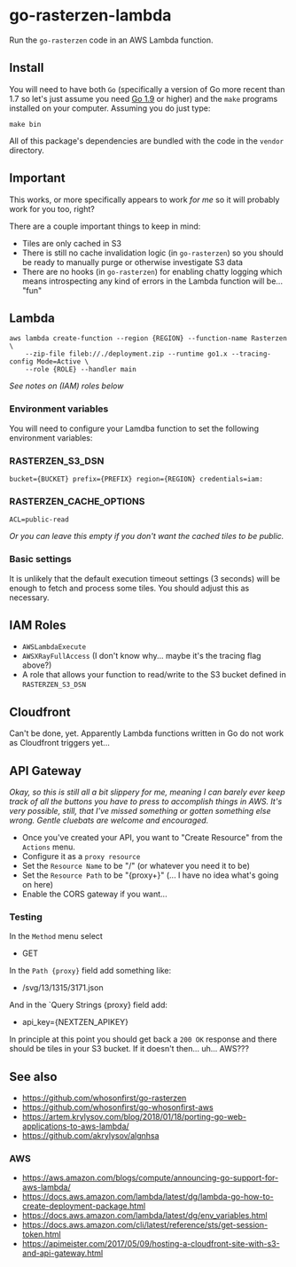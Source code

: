 # go-rasterzen-lambda

Run the `go-rasterzen` code in an AWS Lambda function.

## Install

You will need to have both `Go` (specifically a version of Go more recent than 1.7 so let's just assume you need [Go 1.9](https://golang.org/dl/) or higher) and the `make` programs installed on your computer. Assuming you do just type:

```
make bin
```

All of this package's dependencies are bundled with the code in the `vendor` directory.

## Important

This works, or more specifically appears to work _for me_ so it will probably
work for you too, right? 

There are a couple important things to keep in mind:

* Tiles are only cached in S3
* There is still no cache invalidation logic (in `go-rasterzen`) so you should
  be ready to manually purge or otherwise investigate S3 data 
* There are no hooks (in `go-rasterzen`) for enabling chatty logging which means
  introspecting any kind of errors in the Lambda function will be... "fun"

## Lambda

```
aws lambda create-function --region {REGION} --function-name Rasterzen \
    --zip-file fileb://./deployment.zip --runtime go1.x --tracing-config Mode=Active \
    --role {ROLE} --handler main
```

_See notes on (IAM) roles below_

### Environment variables

You will need to configure your Lamdba function to set the following  environment variables:

### RASTERZEN_S3_DSN

```
bucket={BUCKET} prefix={PREFIX} region={REGION} credentials=iam:
```

### RASTERZEN_CACHE_OPTIONS

```
ACL=public-read
```

_Or you can leave this empty if you don't want the cached tiles to be public._

### Basic settings

It is unlikely that the default execution timeout settings (3 seconds) will be
enough to fetch and process some tiles. You should adjust this as necessary.

## IAM Roles

* `AWSLambdaExecute`
* `AWSXRayFullAccess` (I don't know why... maybe it's the tracing flag above?)
* A role that allows your function to read/write to the S3 bucket defined in `RASTERZEN_S3_DSN`

## Cloudfront

Can't be done, yet. Apparently Lambda functions written in Go do not work as Cloudfront triggers yet...

## API Gateway

_Okay, so this is still all a bit slippery for me, meaning I can barely ever
keep track of all the buttons you have to press to accomplish things in
AWS. It's very possible, still, that I've missed something or gotten something
else wrong. Gentle cluebats are welcome and encouraged._

* Once you've created your API, you want to "Create Resource" from the `Actions` menu.
* Configure it as a `proxy resource`
* Set the `Resource Name` to be "/" (or whatever you need it to be)
* Set the `Resource Path` to be "{proxy+}" (... I have no idea what's going on here)
* Enable the CORS gateway if you want...

### Testing

In the `Method` menu select 

* GET

In the `Path {proxy}` field add something like:

* /svg/13/1315/3171.json

And in the `Query Strings {proxy} field add:

* api_key={NEXTZEN_APIKEY}

In principle at this point you should get back a `200 OK` response and there should be tiles in your S3 bucket. If it doesn't then... uh... AWS???

## See also

* https://github.com/whosonfirst/go-rasterzen
* https://github.com/whosonfirst/go-whosonfirst-aws
* https://artem.krylysov.com/blog/2018/01/18/porting-go-web-applications-to-aws-lambda/
* https://github.com/akrylysov/algnhsa

### AWS

* https://aws.amazon.com/blogs/compute/announcing-go-support-for-aws-lambda/
* https://docs.aws.amazon.com/lambda/latest/dg/lambda-go-how-to-create-deployment-package.html
* https://docs.aws.amazon.com/lambda/latest/dg/env_variables.html
* https://docs.aws.amazon.com/cli/latest/reference/sts/get-session-token.html
* https://apimeister.com/2017/05/09/hosting-a-cloudfront-site-with-s3-and-api-gateway.html
